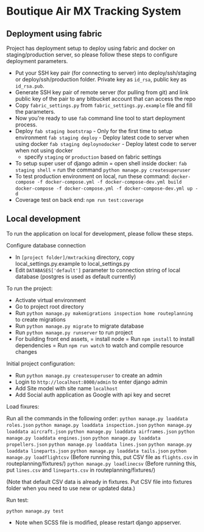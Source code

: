 # Boutique Air MX Tracking System

## Deployment using fabric

Project has deployment setup to deploy using fabric and docker on staging/production server, so please follow these steps to configure deployment parameters.

- Put your SSH key pair (for connecting to server) into deploy/ssh/staging or deploy/ssh/production folder. Private key as `id_rsa`, public key as `id_rsa.pub`.
- Generate SSH key pair of remote server (for pulling from git) and link public key of the pair to any bitbucket account that can access the repo
- Copy `fabric_settings.py` from `fabric_settings.py.example` file and fill the parameters.
- Now you're ready to use `fab` command line tool to start deployment process.
- Deploy
    `fab staging bootstrap` - Only for the first time to setup environment
    `fab staging deploy` - Deploy latest code to server when using docker
    `fab staging deploynodocker` - Deploy latest code to server when not using docker
    * specify `staging` or `production` based on fabric settings
- To setup super user of django admin
  = open shell inside docker: `fab staging shell`
  = run the command `python manage.py createsuperuser`
- To test production environment on local, run these command:
    `docker-compose -f docker-compose.yml -f docker-compose-dev.yml build`
    `docker-compose -f docker-compose.yml -f docker-compose-dev.yml up -d`
- Coverage test on back end:
    `npm run test:coverage`

## Local development

To run the application on local for development, please follow these steps.

Configure database connection

- In `[project folder]/mxtracking` directory, copy local_settings.py.example to local_settings.py
- Edit `DATABASES['default']` parameter to connection string of local database (postgres is used as default currently)

To run the project:

- Activate virtual environment
- Go to project root directory
- Run `python manage.py makemigrations inspection home routeplanning` to create migrations
- Run `python manage.py migrate` to migrate database
- Run `python manage.py runserver` to run project
- For building front end assets,
  = install node
  = Run `npm install` to install dependencies
  = Run `npm run watch` to watch and compile resource changes

Initial project configuration:

- Run `python manage.py createsuperuser` to create an admin
- Login to `http://localhost:8000/admin` to enter django admin
- Add Site model with site name `localhost`
- Add Social auth application as Google with api key and secret

Load fixures:

Run all the commands in the following order:
`python manage.py loaddata roles.json`
`python manage.py loaddata inspection.json`
`python manage.py loaddata aircraft.json`
`python manage.py loaddata airframes.json`
`python manage.py loaddata engines.json`
`python manage.py loaddata propellers.json`
`python manage.py loaddata lines.json`
`python manage.py loaddata lineparts.json`
`python manage.py loaddata tails.json`
`python manage.py loadflightcsv` (Before running this, put CSV file as `flights.csv` in routeplanning/fixtures/)
`python manage.py loadlinecsv` (Before running this, put `lines.csv` and `lineparts.csv` in routeplanning/fixtures/)

(Note that default CSV data is already in fixtures. Put CSV file into fixtures folder when you need to use new or updated data.)

Run test:

`python manage.py test`

* Note when SCSS file is modified, please restart django appserver.
